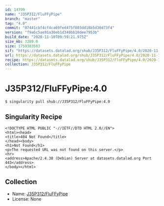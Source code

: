 ```yaml
---
id: 14799
name: "J35P312/FluFFyPipe"
branch: "master"
tag: "4.0"
commit: "07441cbf4cf4ca69fed475f803dd18b5d30d73f4"
version: "f9a6c5ae91a38eb1d340bb16dee7953b"
build_date: "2020-11-10T09:59:21.975Z"
size_mb: 3289.0
size: 1759383583
sif: "https://datasets.datalad.org/shub/J35P312/FluFFyPipe/4.0/2020-11-10-07441cbf-f9a6c5ae/f9a6c5ae91a38eb1d340bb16dee7953b.sif"
url: https://datasets.datalad.org/shub/J35P312/FluFFyPipe/4.0/2020-11-10-07441cbf-f9a6c5ae/
recipe: https://datasets.datalad.org/shub/J35P312/FluFFyPipe/4.0/2020-11-10-07441cbf-f9a6c5ae/Singularity
collection: J35P312/FluFFyPipe
---
```


# J35P312/FluFFyPipe:4.0

```bash
$ singularity pull shub://J35P312/FluFFyPipe:4.0
```

## Singularity Recipe

```singularity
<!DOCTYPE HTML PUBLIC "-//IETF//DTD HTML 2.0//EN">
<html><head>
<title>404 Not Found</title>
</head><body>
<h1>Not Found</h1>
<p>The requested URL was not found on this server.</p>
<hr>
<address>Apache/2.4.38 (Debian) Server at datasets.datalad.org Port 443</address>
</body></html>
```

## Collection

 - Name: [J35P312/FluFFyPipe](https://github.com/J35P312/FluFFyPipe)
 - License: None

